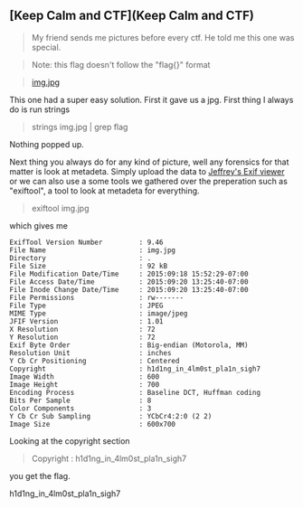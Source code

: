 [Keep Calm and CTF](Keep Calm and CTF)
---------


>My friend sends me pictures before every ctf. He told me this one was special.

>Note: this flag doesn't follow the "flag{}" format

>[img.jpg](img.jpg)

This one had a super easy solution. First it gave us a jpg. First thing I always do is run strings

>strings img.jpg | grep flag

Nothing popped up.

Next thing you always do for any kind of picture, well any forensics for that matter is look at metadeta. Simply upload the data to [Jeffrey's Exif viewer](http://regex.info/exif.cgi) or we can also use a some tools we gathered over the preperation such as "exiftool", a tool to look at metadeta for everything.

>exiftool img.jpg

which gives me 

```
ExifTool Version Number         : 9.46
File Name                       : img.jpg
Directory                       : .
File Size                       : 92 kB
File Modification Date/Time     : 2015:09:18 15:52:29-07:00
File Access Date/Time           : 2015:09:20 13:25:40-07:00
File Inode Change Date/Time     : 2015:09:20 13:25:40-07:00
File Permissions                : rw-------
File Type                       : JPEG
MIME Type                       : image/jpeg
JFIF Version                    : 1.01
X Resolution                    : 72
Y Resolution                    : 72
Exif Byte Order                 : Big-endian (Motorola, MM)
Resolution Unit                 : inches
Y Cb Cr Positioning             : Centered
Copyright                       : h1d1ng_in_4lm0st_pla1n_sigh7
Image Width                     : 600
Image Height                    : 700
Encoding Process                : Baseline DCT, Huffman coding
Bits Per Sample                 : 8
Color Components                : 3
Y Cb Cr Sub Sampling            : YCbCr4:2:0 (2 2)
Image Size                      : 600x700
```

Looking at the copyright section
>Copyright                       : h1d1ng_in_4lm0st_pla1n_sigh7

you get the flag.

h1d1ng_in_4lm0st_pla1n_sigh7
